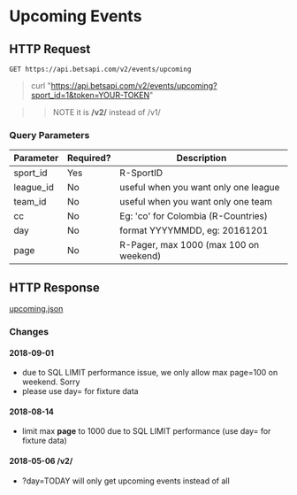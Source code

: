 # Upcoming Events

## HTTP Request

`GET https://api.betsapi.com/v2/events/upcoming`

> curl "https://api.betsapi.com/v2/events/upcoming?sport_id=1&token=YOUR-TOKEN"

>> NOTE it is **/v2/** instead of /v1/

### Query Parameters

Parameter | Required? | Description
--------- | ------- | -----------
sport_id | Yes | R-SportID
league_id | No | useful when you want only one league
team_id | No | useful when you want only one team
cc | No | Eg: 'co' for Colombia (R-Countries)
day | No | format YYYYMMDD, eg: 20161201
page | No | R-Pager, max 1000 (max 100 on weekend)

## HTTP Response

<a href="../samples/upcoming.json" target="_blank">upcoming.json</a>

### Changes

#### 2018-09-01
  * due to SQL LIMIT performance issue, we only allow max page=100 on weekend. Sorry
  * please use day= for fixture data

#### 2018-08-14
  * limit max **page** to 1000 due to SQL LIMIT performance (use day= for fixture data)

#### 2018-05-06 /v2/
  * ?day=TODAY will only get upcoming events instead of all
